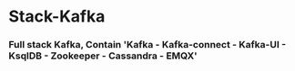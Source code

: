 # Stack-Kafka
### Full stack Kafka, Contain  'Kafka - Kafka-connect - Kafka-UI - KsqlDB - Zookeeper - Cassandra - EMQX'
